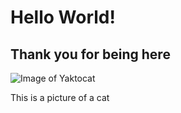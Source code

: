 # Hello World!
## Thank you for being here
![Image of Yaktocat](https://octodex.github.com/images/yaktocat.png)
<p>
  This is a picture of a cat
</p>
